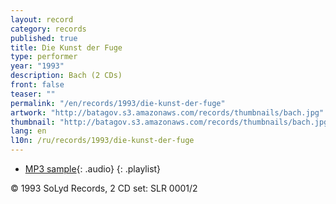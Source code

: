 ```yaml
---
layout: record
category: records
published: true
title: Die Kunst der Fuge
type: performer
year: "1993"
description: Bach (2 CDs)
front: false
teaser: ""
permalink: "/en/records/1993/die-kunst-der-fuge"
artwork: "http://batagov.s3.amazonaws.com/records/thumbnails/bach.jpg"
thumbnail: "http://batagov.s3.amazonaws.com/records/thumbnails/bach.jpg"
lang: en
l10n: /ru/records/1993/die-kunst-der-fuge
---
```


- [MP3 sample](http://batagov.s3.amazonaws.com/records/sounds/contrapunctus_1.mp3){: .audio}
{: .playlist}

© 1993 SoLyd Records, 2 CD set: SLR 0001/2